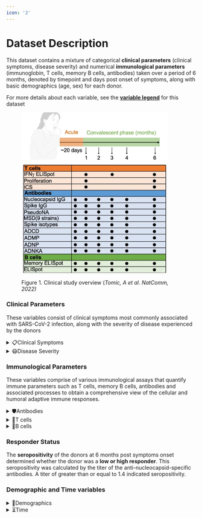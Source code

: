 ```yaml
---
icon: '2'
---
```


# Dataset Description

This dataset contains a mixture of categorical **clinical parameters** (clinical symptoms, disease severity) and numerical **immunological parameters** (immunoglobin, T cells, memory B cells, antibodies) taken over a period of 6 months, denoted by timepoint and days post onset of symptoms, along with basic demographics (age, sex) for each donor.&#x20;

For more details about each variable, see the [**variable legend**](variable-legend.md) for this dataset&#x20;

<figure><img src="../../.gitbook/assets/CP_Dataset overview_natcomm paper.png" alt=""><figcaption><p>Figure 1. Clinical study overview (<em>Tomic, A et al. NatComm, 2022)</em></p></figcaption></figure>

### Clinical Parameters&#x20;

These variables consist of clinical symptoms most commonly associated with SARS-CoV-2 infection, along with the severity of disease experienced by the donors&#x20;

<details>

<summary><span data-gb-custom-inline data-tag="emoji" data-code="1f4cb">📋</span>Clinical Symptoms </summary>

Common symptoms for SARS-CoV-2 infection:

* `Fever`&#x20;
* `Cough`
* `Change or loss of taste`&#x20;
* `Anosmia` : Complete loss of sense of smell
* `Fatigue`&#x20;
* `Shortness of breath`
* `Nasal congestion`
* `Sore throat`
* `Myalgia` : Muscle pain or soreness
* `Arthralgia` : Joint pain&#x20;
* `Headache`
* `Diarrhoea`
* `Vomiting`
* `Nausea`
* `Chest pain`
* `Anorexia` : Excessive weight loss
* `Asthma`

</details>

<details>

<summary><span data-gb-custom-inline data-tag="emoji" data-code="1f637">😷</span>Disease Severity </summary>

* `Asymptomatic`: Donor presents on symptoms while infected&#x20;
* `Mild`: Donor presents with moderate symptoms upon infection&#x20;
* `Severe`: Donor presents with more extreme symptoms upon infection

</details>

### Immunological Parameters&#x20;

These variables comprise of various immunological assays that quantify immune parameters such as T cells, memory B cells, antibodies and associated processes to obtain a comprehensive view of the cellular and humoral adaptive immune responses.&#x20;

<details>

<summary><span data-gb-custom-inline data-tag="emoji" data-code="1f6e1">🛡️</span>Antibodies </summary>

* **Pseudo-Neutralisating Antibodies (**`pseudoNA Abs`**)**: Concentration of neutralizing antibodies to inhibit infection by a SARS-CoV-2 pseudovirus determines efficacy of the donor's antibodies
* **Antibody-Dependent Effector Functions**: Effector functions such as monocyte phagocytosis (`ADMP`) and NK cell activation (`ADNKA`) give insight to how antibodies are neutralizing the virus&#x20;
* **Immunoglobin Assays**: Provides measurements of antibodies specific to SARS-CoV-2 proteins both in the mucous membranes (`S-IgA`) and circulating in the blood (`N-IgG`, `S-IgG` )
* **Meso Scale Discovery (MSD) Assays**: Gives insight to whether the donor's antibodies provide protection against various coronavirus strains (e.g. 229e, NL63) and other respiratory viruses (e.g. MERS)

</details>

<details>

<summary>🦠T cells</summary>

* **SARS-CoV-2 protein-specific T cell responses**: Conveys proteins of the SARS-CoV-2 virus the T cells of the donor reacts to most by measuring concentration of T cells specifically responding to each protein (e.g. ORF3, nsp3b, S1)&#x20;
* **T cell proliferative responses**: Provides insight into which SARS-CoV-2 proteins are most targeted by the CD4 and CD8 cells by measuring their proliferation for each protein&#x20;

</details>

<details>

<summary><span data-gb-custom-inline data-tag="emoji" data-code="1f9ea">🧪</span>B cells</summary>

* **Spike-specific IgG+ Memory B cells**: Concentration of memory B cells specific to seasonal coronavirus stains gives insight to the durable immunity the body has to the various viruses

</details>

### Responder Status&#x20;

The **seropositivity** of the donors at 6 months post symptoms onset determined whether the donor was a **low or high responder**. This seropositivity was calculated by the titer of the anti-nucleocapsid-specific antibodies. A titer of greater than or equal to 1.4 indicated seropositivity.&#x20;

### Demographic and Time variables&#x20;

<details>

<summary><span data-gb-custom-inline data-tag="emoji" data-code="1f465">👥</span>Demographics</summary>

* Age
* Sex

</details>

<details>

<summary><span data-gb-custom-inline data-tag="emoji" data-code="23f3">⏳</span>Time</summary>

* `Timepoint`: Day after positive infection diagnosis when sample was taken
* `Days pso`: Days after onset of symptoms&#x20;

</details>
